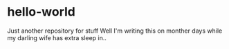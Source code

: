 # hello-world
Just another repository for stuff
Well I'm writing this on monther days while my darling wife has extra sleep in..
